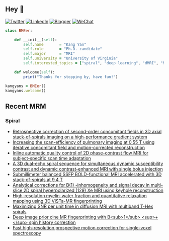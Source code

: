 ## Hey 👋
[![Twitter](https://img.shields.io/badge/Twitter-%231DA1F2.svg?style=for-the-badge&logo=Twitter&logoColor=white)](https://twitter.com/KangY01)
[![LinkedIn](https://img.shields.io/badge/linkedin-%230077B5.svg?style=for-the-badge&logo=linkedin&logoColor=white)](https://www.linkedin.com/in/kyanyan/)
[![Blogger](https://img.shields.io/badge/Blogger-FF5722?style=for-the-badge&logo=blogger&logoColor=white)](https://kangyan.bearblog.dev/)
[![WeChat](https://img.shields.io/badge/WeChat-07C160?style=for-the-badge&logo=wechat&logoColor=white)](wechat.jpg)

```ruby
class BMEer:

    def __init__(self):
        self.name       = "Kang Yan"
        self.role       = "Ph.D. candidate"
        self.major      = "MRI"
        self.university = "University of Virginia"
        self.interested_topics = ["spiral", "deep learning", "dMRI", "MRgFUS"]

    def welcome(self):
        print("Thanks for stopping by, have fun!")

kangyans = BMEer()
kangyans.welcome()
```

<!---
## Stats

![Kang Yan's GitHub stats](https://github-readme-stats.vercel.app/api?username=kangyans&show_icons=true&theme=radical)
-->




## Recent MRM 

### Spiral

<!-- BLOG-POST-LIST:START -->
- [Retrospective correction of second-order concomitant fields in 3D axial stack-of-spirals imaging on a high-performance gradient system](https://pubmed.ncbi.nlm.nih.gov/38650101/?utm_source=Other&utm_medium=rss&utm_campaign=pubmed-2&utm_content=16eWR_JeA5gcz8mL6exRVyljdv1Bg_b5daAnspofyJehJ6_wD-&fc=20240423194405&ff=20240506091053&v=2.18.0.post9+e462414)
- [Increasing the scan-efficiency of pulmonary imaging at 0.55 T using iterative concomitant field and motion-corrected reconstruction](https://pubmed.ncbi.nlm.nih.gov/38501940/?utm_source=Other&utm_medium=rss&utm_campaign=pubmed-2&utm_content=16eWR_JeA5gcz8mL6exRVyljdv1Bg_b5daAnspofyJehJ6_wD-&fc=20240423194405&ff=20240506091053&v=2.18.0.post9+e462414)
- [Inline automatic quality control of 2D phase-contrast flow MRI for subject-specific scan time adaptation](https://pubmed.ncbi.nlm.nih.gov/38469944/?utm_source=Other&utm_medium=rss&utm_campaign=pubmed-2&utm_content=16eWR_JeA5gcz8mL6exRVyljdv1Bg_b5daAnspofyJehJ6_wD-&fc=20240423194405&ff=20240506091053&v=2.18.0.post9+e462414)
- [A 3D dual-echo spiral sequence for simultaneous dynamic susceptibility contrast and dynamic contrast-enhanced MRI with single bolus injection](https://pubmed.ncbi.nlm.nih.gov/38469930/?utm_source=Other&utm_medium=rss&utm_campaign=pubmed-2&utm_content=16eWR_JeA5gcz8mL6exRVyljdv1Bg_b5daAnspofyJehJ6_wD-&fc=20240423194405&ff=20240506091053&v=2.18.0.post9+e462414)
- [Submillimeter balanced SSFP BOLD-functional MRI accelerated with 3D stack-of-spirals at 9.4 T](https://pubmed.ncbi.nlm.nih.gov/38440956/?utm_source=Other&utm_medium=rss&utm_campaign=pubmed-2&utm_content=16eWR_JeA5gcz8mL6exRVyljdv1Bg_b5daAnspofyJehJ6_wD-&fc=20240423194405&ff=20240506091053&v=2.18.0.post9+e462414)
- [Analytical corrections for B&lpar;1&rpar; -inhomogeneity and signal decay in multi-slice 2D spiral hyperpolarized &lpar;129&rpar; Xe MRI using keyhole reconstruction](https://pubmed.ncbi.nlm.nih.gov/38297511/?utm_source=Other&utm_medium=rss&utm_campaign=pubmed-2&utm_content=16eWR_JeA5gcz8mL6exRVyljdv1Bg_b5daAnspofyJehJ6_wD-&fc=20240423194405&ff=20240506091053&v=2.18.0.post9+e462414)
- [High-resolution myelin-water fraction and quantitative relaxation mapping using 3D ViSTa-MR fingerprinting](https://pubmed.ncbi.nlm.nih.gov/38156945/?utm_source=Other&utm_medium=rss&utm_campaign=pubmed-2&utm_content=16eWR_JeA5gcz8mL6exRVyljdv1Bg_b5daAnspofyJehJ6_wD-&fc=20240423194405&ff=20240506091053&v=2.18.0.post9+e462414)
- [Maximizing SNR per unit time in diffusion MRI with multiband T-Hex spirals](https://pubmed.ncbi.nlm.nih.gov/38156527/?utm_source=Other&utm_medium=rss&utm_campaign=pubmed-2&utm_content=16eWR_JeA5gcz8mL6exRVyljdv1Bg_b5daAnspofyJehJ6_wD-&fc=20240423194405&ff=20240506091053&v=2.18.0.post9+e462414)
- [Deep image prior cine MR fingerprinting with B&lt;sub&gt;1&lt;/sub&gt; &lt;sup&gt;+&lt;/sup&gt; spin history correction](https://pubmed.ncbi.nlm.nih.gov/38098428/?utm_source=Other&utm_medium=rss&utm_campaign=pubmed-2&utm_content=16eWR_JeA5gcz8mL6exRVyljdv1Bg_b5daAnspofyJehJ6_wD-&fc=20240423194405&ff=20240506091053&v=2.18.0.post9+e462414)
- [Fast high-resolution prospective motion correction for single-voxel spectroscopy](https://pubmed.ncbi.nlm.nih.gov/38084392/?utm_source=Other&utm_medium=rss&utm_campaign=pubmed-2&utm_content=16eWR_JeA5gcz8mL6exRVyljdv1Bg_b5daAnspofyJehJ6_wD-&fc=20240423194405&ff=20240506091053&v=2.18.0.post9+e462414)
<!-- BLOG-POST-LIST:END -->




<!---
## Keep Moving

<img src="run-mario.gif" width="53"><img src="run-mario.gif" width="56"><img src="run-mario.gif" width="59"><img src="run-mario.gif" width="62">
<img src="run-mario.gif" width="65"><img src="run-mario.gif" width="68"><img src="run-mario.gif" width="71"><img src="run-mario.gif" width="74">
<img src="run-mario.gif" width="77"><img src="run-mario.gif" width="80"><img src="run-mario.gif" width="83"><img src="run-mario.gif" width="86">

--->




<!---
## Trophies 

[![trophy](https://github-profile-trophy.vercel.app/?username=kangyans&theme=onedark)](https://github.com/kangyans/github-profile-trophy)
--->






